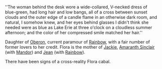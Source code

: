 ''The woman behind the desk wore a wide-collared, V-necked dress of blue-green, had long hair and low bangs, all of a cross between sunset clouds and the outer edge of a candle flame in an otherwise dark room, and natural, I somehow knew, and her eyes behind glasses I didn't think she needed were as blue as Lake Erie at three o'clock on a cloudless summer afternoon; and the color of her compressed smile matched her hair.''

Daughter of [Oberon](OberonOfDworkin), current paramour of [Rainbow](RainbowOfDancers), with a fair number of former lovers to her credit.  Flora is the mother of [Jackie](JackieOfFlorimel), [Amaranth Sinclair](AmaranthOfFlorimel) (with [Mandor](MandorOfSawall)) and [Jean](JeanOfFlorimel) (with [Rainbow](RainbowOfDancers)).

There have been signs of a cross-reality Flora cabal.
